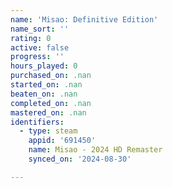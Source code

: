 ```yaml
---
name: 'Misao: Definitive Edition'
name_sort: ''
rating: 0
active: false
progress: ''
hours_played: 0
purchased_on: .nan
started_on: .nan
beaten_on: .nan
completed_on: .nan
mastered_on: .nan
identifiers:
  - type: steam
    appid: '691450'
    name: Misao - 2024 HD Remaster
    synced_on: '2024-08-30'

---
```

